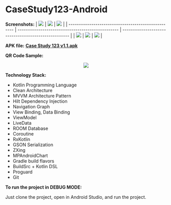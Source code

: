 # CaseStudy123-Android

**Screenshots:**
| <img src="docs/screenshots/home.jpg">               | <img src="docs/screenshots/qris_transaction.jpg"> | <img src="docs/screenshots/transaction_success.jpg"> |
| --------------------------------------------------- | ------------------------------------------------- | ---------------------------------------------------- |
| <img src="docs/screenshots/transaction_failed.jpg"> | <img src="docs/screenshots/history.jpg">          | <img src="docs/screenshots/chart.jpg">               |

**APK file:**
**[Case Study 123 v1.1.apk](https://drive.google.com/file/d/1OaFLF9dSRsRM8hvKxPeAtn6tCtJEiev4/view?usp=sharing)**

**QR Code Sample:**
<p align="center">
  <img src="docs/qr_code_sample.jpg">
</p>

**Technology Stack:**
- Kotlin Programming Language
- Clean Architecture
- MVVM Architecture Pattern
- Hilt Dependency Injection
- Navigation Graph
- View Binding, Data Binding
- ViewModel
- LiveData
- ROOM Database
- Coroutine
- RxKotlin
- GSON Serialization
- ZXing
- MPAndroidChart
- Gradle build flavors
- BuildSrc + Kotlin DSL
- Proguard
- Git

**To run the project in DEBUG MODE:**

Just clone the project, open in Android Studio, and run the project.
